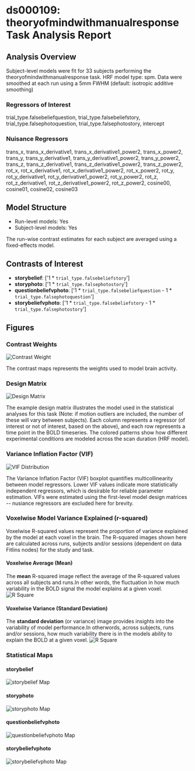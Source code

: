 # ds000109: theoryofmindwithmanualresponse Task Analysis Report
## Analysis Overview
Subject-level models were fit for 33 subjects performing the theoryofmindwithmanualresponse task.
HRF model type: spm. Data were smoothed at each run using a 5mm FWHM (default: isotropic additive smoothing)
### Regressors of Interest
trial_type.falsebeliefquestion, trial_type.falsebeliefstory, trial_type.falsephotoquestion, trial_type.falsephotostory, intercept
### Nuisance Regressors
trans_x, trans_x_derivative1, trans_x_derivative1_power2, trans_x_power2, trans_y, trans_y_derivative1, trans_y_derivative1_power2, trans_y_power2, trans_z, trans_z_derivative1, trans_z_derivative1_power2, trans_z_power2, rot_x, rot_x_derivative1, rot_x_derivative1_power2, rot_x_power2, rot_y, rot_y_derivative1, rot_y_derivative1_power2, rot_y_power2, rot_z, rot_z_derivative1, rot_z_derivative1_power2, rot_z_power2, cosine00, cosine01, cosine02, cosine03
## Model Structure
- Run-level models: Yes
- Subject-level models: Yes

The run-wise contrast estimates for each subject are averaged using a fixed-effects model.
## Contrasts of Interest
- **storybelief**: ['1 * `trial_type.falsebeliefstory`']
- **storyphoto**: ['1 * `trial_type.falsephotostory`']
- **questionbeliefvphoto**: ['1 * `trial_type.falsebeliefquestion` - 1 * `trial_type.falsephotoquestion`']
- **storybeliefvphoto**: ['1 * `trial_type.falsebeliefstory` - 1 * `trial_type.falsephotostory`']

## Figures

### Contrast Weights
![Contrast Weight](./imgs/ds000109_task-theoryofmindwithmanualresponse_contrast-matrix.svg)

The contrast maps represents the weights used to model brain activity.

### Design Matrix
![Design Matrix](./imgs/ds000109_task-theoryofmindwithmanualresponse_design-matrix.svg)

The example design matrix illustrates the model used in the statistical analyses for this task (Note: if motion outliers are included, the number of these will vary between subjects). Each column represents a regressor (of interest or not of interest, based on the above), and each row represents a time point in the BOLD timeseries. The colored patterns show how different experimental conditions are modeled across the scan duration (HRF model).

### Variance Inflation Factor (VIF)
![VIF Distribution](./imgs/ds000109_task-theoryofmindwithmanualresponse_vif-boxplot.png)

The Variance Inflation Factor (VIF) boxplot quantifies multicollinearity between model regressors. Lower VIF values indicate more statistically independent regressors, which is desirable for reliable parameter estimation. VIFs were estimated using the first-level model design matrices -- nusiance regressors are excluded here for brevity.

### Voxelwise Model Variance Explained (r-squared)
Voxelwise R-squared values represent the proportion of variance explained by the model at each voxel in the brain. The R-squared images shown here are calculated across runs, subjects and/or sessions (dependent on data Fitlins nodes) for the study and task.

#### Voxelwise Average (Mean)
The **mean** R-squared image reflect the average of the R-squared values across all subjects and runs.In other words, the fluctuation in how much variability in the BOLD signal the model explains at a given voxel.
![R Square](./imgs/ds000109_task-theoryofmindwithmanualresponse_rsquare-mean.png)

#### Voxelwise Variance (Standard Deviation)
The **standard deviation** (or variance) image provides insights into the variability of model performance.In otherwords, across subjects, runs and/or sessions, how much variability there is in the models ability to explain the BOLD at a given voxel.
![R Square](./imgs/ds000109_task-theoryofmindwithmanualresponse_rsquare-std.png)

### Statistical Maps

#### storybelief
![storybelief Map](./imgs/ds000109_task-theoryofmindwithmanualresponse_contrast-storybelief_map.png)

#### storyphoto
![storyphoto Map](./imgs/ds000109_task-theoryofmindwithmanualresponse_contrast-storyphoto_map.png)

#### questionbeliefvphoto
![questionbeliefvphoto Map](./imgs/ds000109_task-theoryofmindwithmanualresponse_contrast-questionbeliefvphoto_map.png)

#### storybeliefvphoto
![storybeliefvphoto Map](./imgs/ds000109_task-theoryofmindwithmanualresponse_contrast-storybeliefvphoto_map.png)

